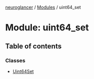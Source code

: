 [neuroglancer](../README.md) / [Modules](../modules.md) / uint64\_set

# Module: uint64\_set

## Table of contents

### Classes

- [Uint64Set](../classes/uint64_set.Uint64Set.md)
